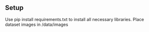 
## Setup

Use pip install requirements.txt to install all necessary libraries.
Place dataset images in /data/images